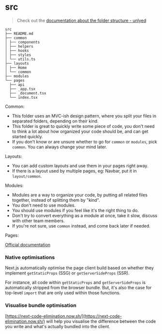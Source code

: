 # src

> Check out the [documentation about the folder structure - unlyed](https://unlyed.github.io/next-right-now/reference/folder-structure)

```
src
├── README.md
├── common
│ ├── components
│ ├── helpers
│ ├── hooks
│ ├── styles
│ └── utils.ts
├── layouts
│ ├── Home
│ └── common
├── modules
└── pages
  ├── api
  ├── _app.tsx
  ├── _document.tsx
  └── index.tsx

```

Common:

- This folder uses an MVC-ish design pattern, where you split your files in separated folders, depending on their kind.
- This folder is great to quickly write some piece of code, you don't need to think a lot about how organized your code should be, and can get started quickly.
- If you don't know or are unsure whether to go for `common` or `modules`, pick `common`. You can always change your mind later.

Layouts:

- You can add custom layouts and use them in your pages right away.
- If there is a layout used by multiple pages, eg: Navbar, put it in `layout/common`.

Modules:

- Modules are a way to organize your code, by putting all related files together, instead of splitting them by "kind".
- You don't need to use modules.
- You should use modules if you feel like it's the right thing to do.
- Don't try to convert everything as a module at once, take it slow, discuss with other team members.
- If you're not sure, use `common` instead, and come back later if needed.

Pages:

[Official documentation](https://nextjs.org/docs/basic-features/pages)

### Native optimisations

Next.js automatically optimise the page client build based on whether they implement `getStaticProps` (SSG) or `getServerSideProps` (SSR).

For instance, all code within `getStaticProps` and `getServerSideProps` is automatically stripped from the browser bundle. But, it's also the case for
top-level `import` that are only used within those functions.

### Visualise bundle optimisation

[https://next-code-elimination.now.sh/](https://next-code-elimination.now.sh/) will help you visualise the difference between the code you write and what's
actually bundled into the client.

